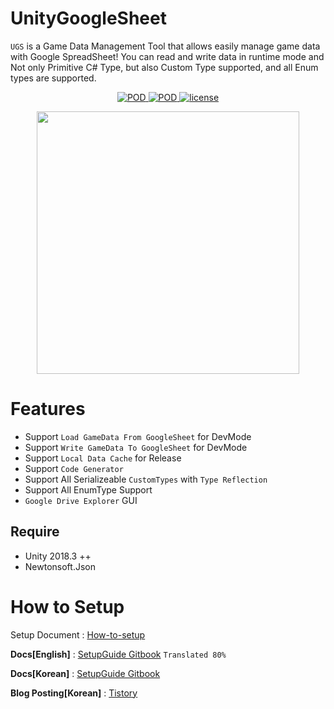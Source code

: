 
 
 
 
 
# UnityGoogleSheet 

`UGS` is a Game Data Management Tool that allows easily manage game data with Google SpreadSheet! You can read and write data in runtime mode and Not only Primitive C# Type, but also Custom Type  supported, and all Enum types are supported. 

<p align="center">
    <a href="https://github.com/shlifedev/UnityGoogleSheet/release">
        <img src="https://img.shields.io/badge/release-v.0.1.2-green.svg"
             alt="POD">
    </a>
    <a href="https://github.com/shlifedev/UnityGoogleSheet/release">
        <img src="https://img.shields.io/badge/support-unity2018.3++-red.svg"
             alt="POD">
    </a>
    <a href="https://opensource.org/licenses/MIT">
        <img src="https://img.shields.io/badge/license-MIT-orange.svg"
             alt="license">
    </a> 
</p>

<p align="center"> <img src="https://i.imgur.com/PBgclRh.png" width=420px> </p>

 

 
 # Features
 - Support `Load GameData From GoogleSheet` for DevMode
 - Support `Write GameData To GoogleSheet` for DevMode
 - Support `Local Data Cache` for Release
 - Support `Code Generator ` 
 - Support  All Serializeable `CustomTypes` with `Type Reflection`
 - Support  All EnumType Support
 - `Google Drive Explorer` GUI   

## Require
  - Unity 2018.3 ++
  - Newtonsoft.Json   
  
# How to Setup
 Setup Document : [How-to-setup](http://shlifedev.gitbook.io/)  
 
**Docs[English]** : [SetupGuide Gitbook](https://shlifedev.gitbook.io/unitygooglesheet/v/english/) `Translated 80%`

**Docs[Korean]** : [SetupGuide Gitbook](https://shlifedev.gitbook.io/unitygooglesheet/)  

**Blog Posting[Korean]** : [Tistory](https://shlifedev.tistory.com/33)    
